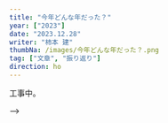 ```yaml
---
title: "今年どんな年だった？"
year: ["2023"]
date: "2023.12.28"
writer: "柿本 建"
thumbNa: /images/今年どんな年だった？.png
tag: ["文章", "振り返り"]
direction: ho
---
```

工事中。
<!--

# 終わりますよ！**2023**が！


![Alt text](/images/tatsu.png)

「今年ももう終わりかよ」
「時間すぎるのマジはえぇ」
なんてぼやきながら取り急ぎ今年の私のまとめとやらを。

イカ、 今年やったことー！！！

---

### 1月
ハローワークに行き、就労移行支援を知り、Linksに行こうかな、と思いたつ

### 2月
Links体験入所

OfficeやAdobeのソフトについて学べることを知る

### 3月
Links入所

とりあえず事業所内にあるOffice系のテキストをこなす

### 4月
とにかくOffice系のテキストをこなす

### 5月
プログラミングの勉強を始めてみる

Java, AndroidStudioに触れる

転居, 自炊を始める

### 6月

AndroidStudioのテキストを写経する

### 7月

6月に同じ

### 8月

7月に同じ

結局のところ成果物はなし

### 9月

Excelの試験に向けてべんきょー

9月16日 Microsoft Excel Expert （Office 2019） 合格

### 10月

JavaScript, html/cssに触れる

Next.jsに触れる


### 11月

Next.jsをネットで勉強

vercelでNakazubaをデプロイ

### 12月

何となく調子が悪い

少し求人検索などをしてみる

セルフケアシートの記入

エネルギー残量シートの作成

自己分析ブーム


## あとは？

- 楽しかったこと
    - 江の島に行った！

- 新しく習得したスキル、習慣
    - Excel Expert
    - プログラミングについての知識
        - Java, JavaScript, Python, html/css,
        - Next.js, Node.js, Spring, 


## 今年うまくいかなかったことは？

**プログラミングやITについての知識の習熟が甘い**

**自身がどんな職種につきたいか、どんな職種に向けて訓練していくかを考えること**

**求人の検索や業界の研究をしてこなかった**
<!--

![Alt text](/images/)

-->

-->
